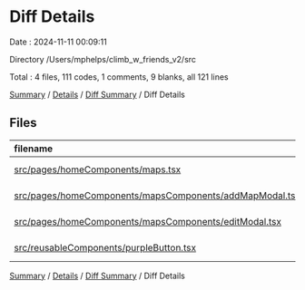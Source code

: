 # Diff Details

Date : 2024-11-11 00:09:11

Directory /Users/mphelps/climb_w_friends_v2/src

Total : 4 files,  111 codes, 1 comments, 9 blanks, all 121 lines

[Summary](results.md) / [Details](details.md) / [Diff Summary](diff.md) / Diff Details

## Files
| filename | language | code | comment | blank | total |
| :--- | :--- | ---: | ---: | ---: | ---: |
| [src/pages/homeComponents/maps.tsx](/src/pages/homeComponents/maps.tsx) | TypeScript JSX | 15 | 0 | 3 | 18 |
| [src/pages/homeComponents/mapsComponents/addMapModal.tsx](/src/pages/homeComponents/mapsComponents/addMapModal.tsx) | TypeScript JSX | 76 | 1 | 4 | 81 |
| [src/pages/homeComponents/mapsComponents/editModal.tsx](/src/pages/homeComponents/mapsComponents/editModal.tsx) | TypeScript JSX | 2 | 0 | 1 | 3 |
| [src/reusableComponents/purpleButton.tsx](/src/reusableComponents/purpleButton.tsx) | TypeScript JSX | 18 | 0 | 1 | 19 |

[Summary](results.md) / [Details](details.md) / [Diff Summary](diff.md) / Diff Details